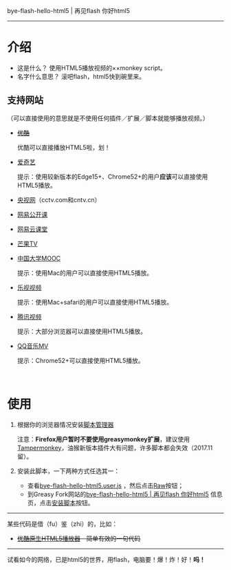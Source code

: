 bye-flash-hello-html5 | 再见flash 你好html5

---

# 介绍

- 这是什么？
  使用HTML5播放视频的××monkey script。
- 名字什么意思？
  滚吧flash，html5快到碗里来。


## 支持网站

（可以直接使用的意思就是不使用任何插件／扩展／脚本就能够播放视频。）

- ~~[优酷](http://youku.com)~~

  优酷可以直接播放HTML5啦，划！

- [爱奇艺](http://iqiyi.com)

  提示：使用较新版本的Edge15+、Chrome52+的用户**应该**可以直接使用HTML5播放。

- [央视网](http://cctv.com)（cctv.com和cntv.cn）

- [网易公开课](http://open.163.com)

- [网易云课堂](http://study.163.com)

- [芒果TV](http://www.mgtv.com/)

- [中国大学MOOC](http://icourse163.org)

  提示：使用Mac的用户可以直接使用HTML5播放。

- [乐视视频](http://le.com)

  提示：使用Mac+safari的用户可以直接使用HTML5播放。

- [腾讯视频](https://v.qq.com)

  提示：大部分浏览器可以直接使用HTML5播放。

- [QQ音乐MV](https://y.qq.com/portal/mv_lib.html)

  提示：Chrome52+可以直接使用HTML5播放。

  ​

# 使用
1. 根据你的浏览器情况安装[脚本管理器](https://greasyfork.org/zh-CN)

   注意：**Firefox用户暂时不要使用greasymonkey扩展**，建议使用[Tampermonkey](https://tampermonkey.net/)，油猴新版本插件大有问题，许多脚本都会失效（2017.11留）。

2. 安装此脚本，一下两种方式任选其一：
   - 查看[bye-flash-hello-html5.user.js](https://github.com/levinit/bye-flash-hello-html5/blob/master/bye-flash-hello-html5.user.js) ，然后点击[Raw](https://github.com/levinit/bye-flash-hello-html5/raw/master/bye-flash-hello-html5.user.js)按钮；
   - 到Greasy Fork网站的[bye-flash-hello-html5 | 再见flash 你好html5](https://greasyfork.org/zh-CN/scripts/30879-bye-flash-hello-html5-%E5%86%8D%E8%A7%81flash-%E4%BD%A0%E5%A5%BDhtml5) 信息页，点击[安装脚本](https://greasyfork.org/scripts/30879-bye-flash-hello-html5-%E5%86%8D%E8%A7%81flash-%E4%BD%A0%E5%A5%BDhtml5/code/bye-flash-hello-html5%20%7C%20%E5%86%8D%E8%A7%81flash%20%E4%BD%A0%E5%A5%BDhtml5.user.js)按钮。

---

某些代码是借（fu）鉴（zhi）的，比如：

- ~~[优酷原生HTML5播放器](https://greasyfork.org/nl/scripts/30414-%E4%BC%98%E9%85%B7%E5%8E%9F%E7%94%9Fhtml5%E6%92%AD%E6%94%BE%E5%99%A8)　简单有效的一句代码~~

---

试看如今的网络，已是html5的世界，用flash，电脑要！爆！炸！好！**吗！**